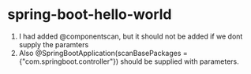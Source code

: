 # spring-boot-hello-world

1. I had added @componentscan, but it should not be added if we dont supply the paramters
2. Also @SpringBootApplication(scanBasePackages = {"com.springboot.controller"}) should be supplied with parameters.
